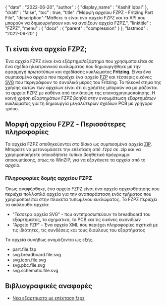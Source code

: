 {
  "date" : "2022-06-20",
  "author" : {
    "display_name" : "Kashif Iqbal"
},
  "draft" : "false",
  "toc" : true,
  "title" :"Μορφή αρχείου FZPZ - Fritzing Part File",
  "description":"Μάθετε τι είναι ένα αρχείο FZPZ και τα API που μπορούν να δημιουργήσουν και να ανοίξουν αρχεία FZPZ.",
  "linktitle" : "FZPZ",
  "menu" : {
    "docs" : {
      "parent" : "compression"
}
},
  "lastmod" : "2022-06-20"
}

## Τι είναι ένα αρχείο FZPZ;

Ένα αρχείο FZPZ είναι ένα εξάρτημα/εξάρτημα που χρησιμοποιείται σε ένα σχέδιο ηλεκτρονικού κυκλώματος που δημιουργήθηκε με την εφαρμογή πρωτοτύπων και σχεδίασης κυκλώματος **Fritzing**. Είναι ένα συμπιεσμένο αρχείο που περιέχει ένα αρχείο [FZP](/el/cad/fzp/) και τέσσερις εικόνες [SVG](/el/page-description-language/svg/) που περιγράφουν το συνολικό μέρος του Fritzing. Το πλεονέκτημα της χρήσης αυτών των αρχείων είναι ότι οι χρήστες μπορούν να μοιράζονται τα αρχεία FZPZ με καθένα από την άποψη της επαναχρησιμοποίησης. Η κοινή χρήση εξαρτημάτων FZPZ βοηθά στην ενσωμάτωση εξαρτημάτων κυκλώματος για τη δημιουργία μεγαλύτερων σχεδίων PCB με γρήγορο τρόπο.

## Μορφή αρχείου FZPZ - Περισσότερες πληροφορίες

Τα αρχεία FZPZ αποθηκεύονται στο δίσκο ως συμπιεσμένα αρχεία [ZIP](/el/compression/zip/). Μπορείτε να μετονομάσετε την επέκταση από .fzpz σε .zip και να χρησιμοποιήσετε οποιοδήποτε τυπικό βοηθητικό πρόγραμμα αποσυμπίεσης, όπως το WinZIP, για να εξαγάγετε τα αρχεία από το αρχείο.

### Πληροφορίες δομής αρχείου FZPZ

Όπως αναφέρθηκε, ένα αρχείο FZPZ είναι ένα αρχείο αρχειοθέτησης που περιέχει πολλαπλά αρχεία για την αναπαράσταση ενός τμήματος που χρησιμοποιείται στην πλακέτα τυπωμένου κυκλώματος. Το FZPZ περιέχει τα ακόλουθα αρχεία:

* "Τέσσερα αρχεία SVG" - που αντιπροσωπεύουν το breadboard του εξαρτήματος, το σχηματικό, το PCB και τις εικόνες εικονιδίων
* "Αρχείο FZP" - Ένα αρχείο XML που περιέχει πληροφορίες σχετικά με τις ιδιότητες, τις συνδέσεις και τους διαύλους του εξαρτήματος

Τα αρχεία συνήθως ονομάζονται ως εξής.

* part.file.fzp
* svg.breadboard.file.svg
* svg.icon.file.svg
* svg.pbc.file.svg
* svg.schematic.file.svg

## Βιβλιογραφικές αναφορές ##

* [Νέα εξαρτήματα με επέκταση fzpz](https://forum.fritzing.org/t/new-parts-with-fzpz-extension/8007/2)

